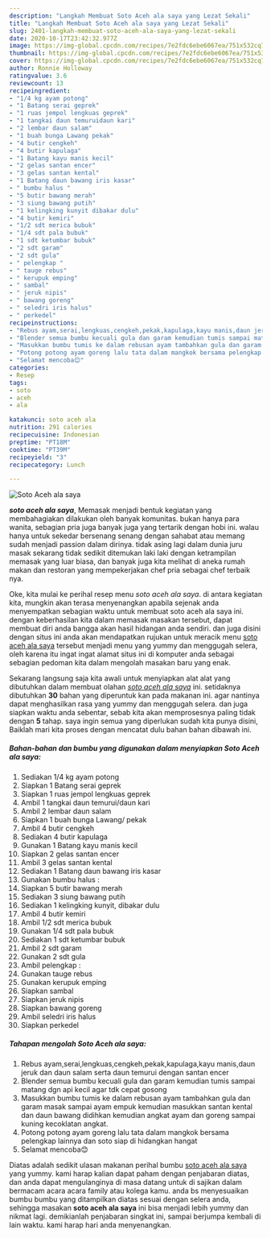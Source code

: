 ```yaml
---
description: "Langkah Membuat Soto Aceh ala saya yang Lezat Sekali"
title: "Langkah Membuat Soto Aceh ala saya yang Lezat Sekali"
slug: 2401-langkah-membuat-soto-aceh-ala-saya-yang-lezat-sekali
date: 2020-10-17T23:42:32.977Z
image: https://img-global.cpcdn.com/recipes/7e2fdc6ebe6067ea/751x532cq70/soto-aceh-ala-saya-foto-resep-utama.jpg
thumbnail: https://img-global.cpcdn.com/recipes/7e2fdc6ebe6067ea/751x532cq70/soto-aceh-ala-saya-foto-resep-utama.jpg
cover: https://img-global.cpcdn.com/recipes/7e2fdc6ebe6067ea/751x532cq70/soto-aceh-ala-saya-foto-resep-utama.jpg
author: Ronnie Holloway
ratingvalue: 3.6
reviewcount: 13
recipeingredient:
- "1/4 kg ayam potong"
- "1 Batang serai geprek"
- "1 ruas jempol lengkuas geprek"
- "1 tangkai daun temuruidaun kari"
- "2 lembar daun salam"
- "1 buah bunga Lawang pekak"
- "4 butir cengkeh"
- "4 butir kapulaga"
- "1 Batang kayu manis kecil"
- "2 gelas santan encer"
- "3 gelas santan kental"
- "1 Batang daun bawang iris kasar"
- " bumbu halus "
- "5 butir bawang merah"
- "3 siung bawang putih"
- "1 kelingking kunyit dibakar dulu"
- "4 butir kemiri"
- "1/2 sdt merica bubuk"
- "1/4 sdt pala bubuk"
- "1 sdt ketumbar bubuk"
- "2 sdt garam"
- "2 sdt gula"
- " pelengkap "
- " tauge rebus"
- " kerupuk emping"
- " sambal"
- " jeruk nipis"
- " bawang goreng"
- " seledri iris halus"
- " perkedel"
recipeinstructions:
- "Rebus ayam,serai,lengkuas,cengkeh,pekak,kapulaga,kayu manis,daun jeruk dan daun salam serta daun temurui dengan santan encer"
- "Blender semua bumbu kecuali gula dan garam kemudian tumis sampai matang dgn api kecil agar tdk cepat gosong"
- "Masukkan bumbu tumis ke dalam rebusan ayam tambahkan gula dan garam masak sampai ayam empuk kemudian masukkan santan kental dan daun bawang didihkan kemudian angkat ayam dan goreng sampai kuning kecoklatan angkat."
- "Potong potong ayam goreng lalu tata dalam mangkok bersama pelengkap lainnya dan soto siap di hidangkan hangat"
- "Selamat mencoba😊"
categories:
- Resep
tags:
- soto
- aceh
- ala

katakunci: soto aceh ala 
nutrition: 291 calories
recipecuisine: Indonesian
preptime: "PT18M"
cooktime: "PT39M"
recipeyield: "3"
recipecategory: Lunch

---
```



![Soto Aceh ala saya](https://img-global.cpcdn.com/recipes/7e2fdc6ebe6067ea/751x532cq70/soto-aceh-ala-saya-foto-resep-utama.jpg)

<b><i>soto aceh ala saya</i></b>, Memasak menjadi bentuk kegiatan yang membahagiakan dilakukan oleh banyak komunitas. bukan hanya para wanita, sebagian pria juga banyak juga yang tertarik dengan hobi ini. walau hanya untuk sekedar bersenang senang dengan sahabat atau memang sudah menjadi passion dalam dirinya. tidak asing lagi dalam dunia juru masak sekarang tidak sedikit ditemukan laki laki dengan ketrampilan memasak yang luar biasa, dan banyak juga kita melihat di aneka rumah makan dan restoran yang mempekerjakan chef pria sebagai chef terbaik nya.

Oke, kita mulai ke perihal resep menu <i>soto aceh ala saya</i>. di antara kegiatan kita, mungkin akan terasa menyenangkan apabila sejenak anda menyempatkan sebagian waktu untuk membuat soto aceh ala saya ini. dengan keberhasilan kita dalam memasak masakan tersebut, dapat membuat diri anda bangga akan hasil hidangan anda sendiri. dan juga disini dengan situs ini anda akan mendapatkan rujukan untuk meracik menu <u>soto aceh ala saya</u> tersebut menjadi menu yang yummy dan menggugah selera, oleh karena itu ingat ingat alamat situs ini di komputer anda sebagai sebagian pedoman kita dalam mengolah masakan baru yang enak.




Sekarang langsung saja kita awali untuk menyiapkan alat alat yang dibutuhkan dalam membuat olahan <u><i>soto aceh ala saya</i></u> ini. setidaknya dibutuhkan <b>30</b> bahan yang diperuntuk kan pada makanan ini. agar nantinya dapat menghasilkan rasa yang yummy dan menggugah selera. dan juga siapkan waktu anda sebentar, sebab kita akan memprosesnya paling tidak dengan <b>5</b> tahap. saya ingin semua yang diperlukan sudah kita punya disini, Baiklah mari kita proses dengan mencatat dulu bahan bahan dibawah ini.

<!--inarticleads1-->

##### Bahan-bahan dan bumbu yang digunakan dalam menyiapkan Soto Aceh ala saya:

1. Sediakan 1/4 kg ayam potong
1. Siapkan 1 Batang serai geprek
1. Siapkan 1 ruas jempol lengkuas geprek
1. Ambil 1 tangkai daun temurui/daun kari
1. Ambil 2 lembar daun salam
1. Siapkan 1 buah bunga Lawang/ pekak
1. Ambil 4 butir cengkeh
1. Sediakan 4 butir kapulaga
1. Gunakan 1 Batang kayu manis kecil
1. Siapkan 2 gelas santan encer
1. Ambil 3 gelas santan kental
1. Sediakan 1 Batang daun bawang iris kasar
1. Gunakan  bumbu halus :
1. Siapkan 5 butir bawang merah
1. Sediakan 3 siung bawang putih
1. Sediakan 1 kelingking kunyit, dibakar dulu
1. Ambil 4 butir kemiri
1. Ambil 1/2 sdt merica bubuk
1. Gunakan 1/4 sdt pala bubuk
1. Sediakan 1 sdt ketumbar bubuk
1. Ambil 2 sdt garam
1. Gunakan 2 sdt gula
1. Ambil  pelengkap :
1. Gunakan  tauge rebus
1. Gunakan  kerupuk emping
1. Siapkan  sambal
1. Siapkan  jeruk nipis
1. Siapkan  bawang goreng
1. Ambil  seledri iris halus
1. Siapkan  perkedel




<!--inarticleads2-->

##### Tahapan mengolah Soto Aceh ala saya:

1. Rebus ayam,serai,lengkuas,cengkeh,pekak,kapulaga,kayu manis,daun jeruk dan daun salam serta daun temurui dengan santan encer
1. Blender semua bumbu kecuali gula dan garam kemudian tumis sampai matang dgn api kecil agar tdk cepat gosong
1. Masukkan bumbu tumis ke dalam rebusan ayam tambahkan gula dan garam masak sampai ayam empuk kemudian masukkan santan kental dan daun bawang didihkan kemudian angkat ayam dan goreng sampai kuning kecoklatan angkat.
1. Potong potong ayam goreng lalu tata dalam mangkok bersama pelengkap lainnya dan soto siap di hidangkan hangat
1. Selamat mencoba😊




Diatas adalah sedikit ulasan makanan perihal bumbu <u>soto aceh ala saya</u> yang yummy. kami harap kalian dapat paham dengan penjabaran diatas, dan anda dapat mengulanginya di masa datang untuk di sajikan dalam bermacam acara acara family atau kolega kamu. anda bs menyesuaikan bumbu bumbu yang ditampilkan diatas sesuai dengan selera anda, sehingga masakan <b>soto aceh ala saya</b> ini bisa menjadi lebih yummy dan nikmat lagi. demikianlah penjabaran singkat ini, sampai berjumpa kembali di lain waktu. kami harap hari anda menyenangkan.
